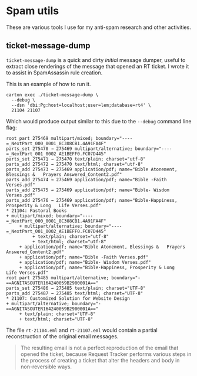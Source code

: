 # Spam utils

These are various tools I use for my anti-spam research and other activities.

## ticket-message-dump

`ticket-message-dump` is a quick and dirty _initial_ message dumper, useful to extract close renderings of the message that opened an RT ticket. I wrote it to assist in SpamAssassin rule creation.

This is an example of how to run it.

```
carton exec ./ticket-message-dump \
  --debug \
  --dsn 'dbi:Pg:host=localhost;user=lem;database=rt4' \
  21104 21107
```

Which would produce output similar to this due to the `--debug` command line flag:

```
root part 275469 multipart/mixed; boundary="----=_NextPart_000_0001_8C308CB1.4A91FA4F"
parts_set 275470 → 275469 multipart/alternative; boundary="----=_NextPart_001_0002_AE1BEFF0.FC07D445"
parts_set 275471 → 275470 text/plain; charset="utf-8"
parts_add 275472 → 275470 text/html; charset="utf-8"
parts_add 275473 → 275469 application/pdf; name="Bible Atonement, Blessings &   Prayers Answered_Content2.pdf"
parts_add 275474 → 275469 application/pdf; name="Bible -Faith Verses.pdf"
parts_add 275475 → 275469 application/pdf; name="Bible- Wisdom Verses.pdf"
parts_add 275476 → 275469 application/pdf; name="Bible-Happiness, Prosperity & Long   Life Verses.pdf"
* 21104: Pastoral Books
+ multipart/mixed; boundary="----=_NextPart_000_0001_8C308CB1.4A91FA4F"
     + multipart/alternative; boundary="----=_NextPart_001_0002_AE1BEFF0.FC07D445"
          + text/plain; charset="utf-8"
          + text/html; charset="utf-8"
     + application/pdf; name="Bible Atonement, Blessings &   Prayers Answered_Content2.pdf"
     + application/pdf; name="Bible -Faith Verses.pdf"
     + application/pdf; name="Bible- Wisdom Verses.pdf"
     + application/pdf; name="Bible-Happiness, Prosperity & Long   Life Verses.pdf"
root part 275485 multipart/alternative; boundary="-==AGNITASOUTER164240059B2900001A=="
parts_set 275486 → 275485 text/plain; charset="UTF-8"
parts_add 275487 → 275485 text/html; charset="UTF-8"
* 21107: Customized Solution for Website Design
+ multipart/alternative; boundary="-==AGNITASOUTER164240059B2900001A=="
     + text/plain; charset="UTF-8"
     + text/html; charset="UTF-8"
```

The file `rt-21104.eml` and `rt-21107.eml` would contain a partial reconstruction of the original email messages.

> The resulting email is not a perfect reproduction of the email that opened the ticket, because Request Tracker performs various steps in the process of creating a ticket that alter the headers and body in non-reversible ways.
